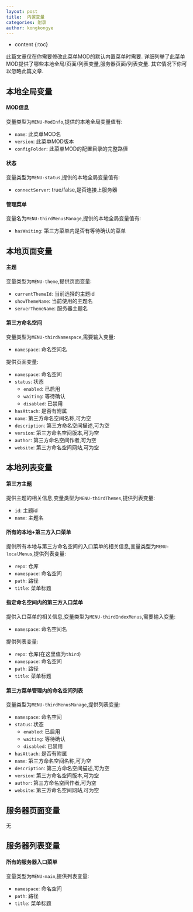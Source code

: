```yaml
---
layout: post
title:  内置变量
categories: 附录
author: kongkongye
---
```


* content
{:toc}

此篇文章仅在你需要修改此菜单MOD的默认内置菜单时需要.
详细列举了此菜单MOD提供了哪些本地全局/页面/列表变量,服务器页面/列表变量.
其它情况下你可以忽略此篇文章.




## 本地全局变量

#### MOD信息
变量类型为`MENU-ModInfo`,提供的本地全局变量值有:

* `name`: 此菜单MOD名
* `version`: 此菜单MOD版本
* `configFolder`: 此菜单MOD的配置目录的完整路径

#### 状态
变量类型为`MENU-status`,提供的本地全局变量值有:

* `connectServer`: true/false,是否连接上服务器

#### 管理菜单
变量名为`MENU-thirdMenusManage`,提供的本地全局变量值有:

* `hasWaiting`: 第三方菜单内是否有等待确认的菜单

## 本地页面变量

#### 主题
变量类型为`MENU-theme`,提供页面变量:

* `currentThemeId`: 当前选择的主题id
* `showThemeName`: 当前使用的主题名
* `serverThemeName`: 服务器主题名

#### 第三方命名空间
变量类型为`MENU-thirdNamespace`,需要输入变量:

* `namespace`: 命名空间名

提供页面变量:

* `namespace`: 命名空间
* `status`: 状态
    * `enabled`: 已启用
    * `waiting`: 等待确认
    * `disabled`: 已禁用
* `hasAttach`: 是否有附属
* `name`: 第三方命名空间名称,可为空
* `description`: 第三方命名空间描述,可为空
* `version`: 第三方命名空间版本,可为空
* `author`: 第三方命名空间作者,可为空
* `website`: 第三方命名空间网站,可为空

## 本地列表变量

#### 第三方主题
提供主题的相关信息,变量类型为`MENU-thirdThemes`,提供列表变量:

* `id`: 主题id
* `name`: 主题名

#### 所有的本地+第三方入口菜单
提供所有本地与第三方命名空间的入口菜单的相关信息,变量类型为`MENU-localMenus`,提供列表变量:

* `repo`: 仓库
* `namespace`: 命名空间
* `path`: 路径
* `title`: 菜单标题

#### 指定命名空间内的第三方入口菜单
提供入口菜单的相关信息,变量类型为`MENU-thirdIndexMenus`,需要输入变量:

* `namespace`: 命名空间名

提供列表变量:

* `repo`: 仓库(在这里值为`third`)
* `namespace`: 命名空间
* `path`: 路径
* `title`: 菜单标题

#### 第三方菜单管理内的命名空间列表
变量类型为`MENU-thirdMenusManage`,提供列表变量:

* `namespace`: 命名空间
* `status`: 状态
    * `enabled`: 已启用
    * `waiting`: 等待确认
    * `disabled`: 已禁用
* `hasAttach`: 是否有附属
* `name`: 第三方命名空间名称,可为空
* `description`: 第三方命名空间描述,可为空
* `version`: 第三方命名空间版本,可为空
* `author`: 第三方命名空间作者,可为空
* `website`: 第三方命名空间网站,可为空

## 服务器页面变量
无

## 服务器列表变量

#### 所有的服务器入口菜单
变量类型为`MENU-main`,提供列表变量:

* `namespace`: 命名空间
* `path`: 路径
* `title`: 菜单标题
